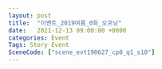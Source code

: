 ```yaml
---
layout: post
title:  "이벤트_2019여름_0화_오프닝"
date:   2021-12-13 09:00:00 +0000
categories: Event
Tags: Story Event
SceneCode: ["scene_evt190627_cp0_q1_s10"]
---
```

